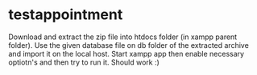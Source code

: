 # testappointment
Download and extract the zip file into htdocs folder (in xampp parent folder).
Use the given database file on db folder of the extracted archive and import it on the local host.
Start xampp app then enable necessary optiotn's and then try to run it. Should work :)
